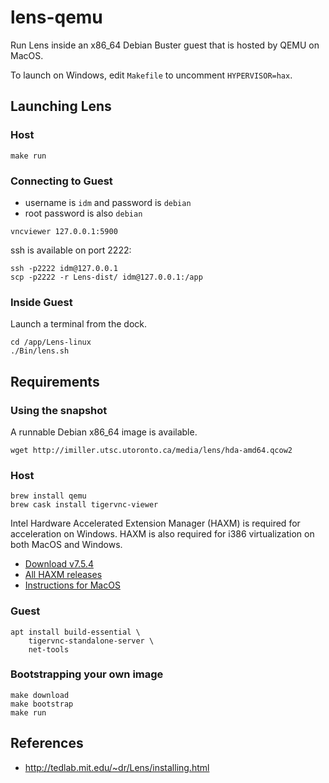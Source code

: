 # lens-qemu

Run Lens inside an x86_64 Debian Buster guest that is hosted by QEMU on MacOS.

To launch on Windows, edit `Makefile` to uncomment `HYPERVISOR=hax`.

## Launching Lens

### Host

```
make run
```

### Connecting to Guest

- username is `idm` and password is `debian`
- root password is also `debian`

```
vncviewer 127.0.0.1:5900
```

ssh is available on port 2222:

```
ssh -p2222 idm@127.0.0.1
scp -p2222 -r Lens-dist/ idm@127.0.0.1:/app
```

### Inside Guest

Launch a terminal from the dock.

```
cd /app/Lens-linux
./Bin/lens.sh
```

## Requirements

### Using the snapshot

A runnable Debian x86_64 image is available.

```
wget http://imiller.utsc.utoronto.ca/media/lens/hda-amd64.qcow2
```

### Host

```
brew install qemu
brew cask install tigervnc-viewer
```

Intel Hardware Accelerated Extension Manager (HAXM) is required for acceleration on Windows.
HAXM is also required for i386 virtualization on both MacOS and Windows.

- [Download v7.5.4](https://github.com/intel/haxm/releases/tag/v7.5.4)
- [All HAXM releases](https://github.com/intel/haxm/tags)
- [Instructions for MacOS](https://github.com/intel/haxm/wiki/Installation-Instructions-on-macOS)

### Guest

```
apt install build-essential \
    tigervnc-standalone-server \
    net-tools
```

### Bootstrapping your own image

```
make download
make bootstrap
make run
```

## References

- http://tedlab.mit.edu/~dr/Lens/installing.html
